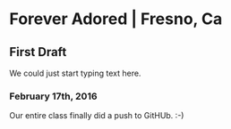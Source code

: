 # Forever Adored | Fresno, Ca 
## First Draft
<p>We could just start typing text here.</p> 

### February 17th, 2016
<p>Our entire class finally did a push to GitHUb. :-)</p> 